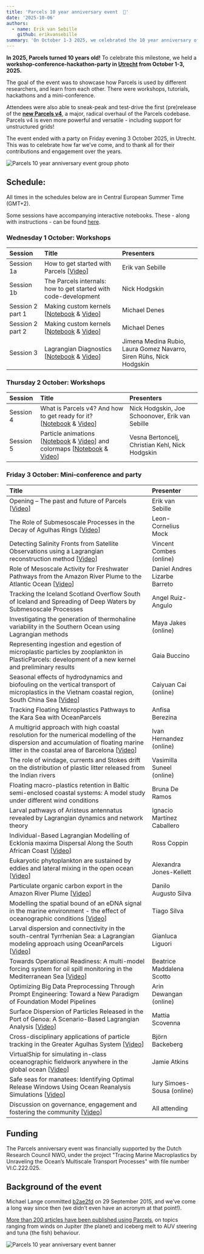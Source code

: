 ```yaml
---
title: 'Parcels 10 year anniversary event  🎉'
date: '2025-10-06'
authors:
  - name: Erik van Sebille
    github: erikvansebille
summary: 'On October 1-3 2025, we celebrated the 10 year anniversary of Parcels in Utrecht, Netherlands, with a workshop-conference-hackathon-party.'
---
```


**In 2025, Parcels turned 10 years old!** To celebrate this milestone, we held a **workshop-conference-hackathon-party in [Utrecht](https://maps.app.goo.gl/vQhBLecygz3tGiCE6) from October 1-3, 2025.**

The goal of the event was to showcase how Parcels is used by different researchers, and learn from each other. There were workshops, tutorials, hackathons and a mini-conference.

Attendees were also able to sneak-peak and test-drive the first (pre)release of the **[new Parcels v4](https://docs.oceanparcels.org/en/v4-dev/v4/)**, a major, radical overhaul of the Parcels codebase. Parcels v4 is even more powerful and versatile - including support for unstructured grids!

The event ended with a party on Friday evening 3 October 2025, in Utrecht. This was to celebrate how far we’ve come, and to thank all for their contributions and engagement over the years.

![Parcels 10 year anniversary event group photo](/posts/10year-event/group-photo.jpg)

## Schedule:

All times in the schedules below are in Central European Summer Time (GMT+2).

Some sessions have accompanying interactive notebooks. These - along with instructions - can be found [here](https://github.com/OceanParcels/10year-anniversary-event).

### Wednesday 1 October: Workshops

| Session          | Title                                                                                                                                                            | Presenters                                                          |
| :--------------- | :--------------------------------------------------------------------------------------------------------------------------------------------------------------- | :------------------------------------------------------------------ |
| Session 1a       | How to get started with Parcels [[Video](https://surfdrive.surf.nl/index.php/s/2UTneRPQd6OFPJ0)]                                                                 | Erik van Sebille                                                    |
| Session 1b       | The Parcels internals: how to get started with code-development                                                                                                  | Nick Hodgskin                                                       |
| Session 2 part 1 | Making custom kernels [[Notebook]() & [Video](https://surfdrive.surf.nl/index.php/s/tbRmcWjUqGuuM01)]                                                            | Michael Denes                                                       |
| Session 2 part 2 | Making custom kernels [[Notebook](https://github.com/OceanParcels/10year-anniversary-session2) & [Video](https://surfdrive.surf.nl/index.php/s/tbRmcWjUqGuuM01)] | Michael Denes                                                       |
| Session 3        | Lagrangian Diagnostics [[Notebook](https://github.com/OceanParcels/Lagrangian_diags) & [Video](https://surfdrive.surf.nl/index.php/s/MEuGgibPLvxdoiw)]           | Jimena Medina Rubio, Laura Gomez Navarro, Siren Rühs, Nick Hodgskin |

### Thursday 2 October: Workshops

| Session   | Title                                                                                                                                                                                                                                                                                                                   | Presenters                                      |
| :-------- | :---------------------------------------------------------------------------------------------------------------------------------------------------------------------------------------------------------------------------------------------------------------------------------------------------------------------- | :---------------------------------------------- |
| Session 4 | What is Parcels v4? And how to get ready for it? [[Notebook](https://github.com/OceanParcels/10year-anniversary-session4) & [Video](https://surfdrive.surf.nl/index.php/s/VtnUMPFAGDz2UPR)]                                                                                                                             | Nick Hodgskin, Joe Schoonover, Erik van Sebille |
| Session 5 | Particle animations [[Notebook](https://github.com/OceanParcels/10year-anniversary-session5) & [Video](https://surfdrive.surf.nl/index.php/s/WsO8wySLhBemW76)] and colormaps [[Notebook](https://github.com/OceanParcels/10year-anniversary-session5) & [Video](https://surfdrive.surf.nl/index.php/s/5b6tvF6xgX1cN0G)] | Vesna Bertoncelj, Christian Kehl, Nick Hodgskin |

### Friday 3 October: Mini-conference and party

| Title                                                                                                                                                                                                                                        | Presenter                     |
| :------------------------------------------------------------------------------------------------------------------------------------------------------------------------------------------------------------------------------------------- | :---------------------------- |
| Opening – The past and future of Parcels [[Video](https://surfdrive.surf.nl/index.php/s/bAlZR5gOmIwKcKd)]                                                                                                                                    | Erik van Sebille              |
| The Role of Submesoscale Processes in the Decay of Agulhas Rings [[Video](https://surfdrive.surf.nl/index.php/s/XLCXTR5tMfS3GWN)]                                                                                                            | Leon-Cornelius Mock           |
| Detecting Salinity Fronts from Satellite Observations using a Lagrangian reconstruction method [[Video](https://surfdrive.surf.nl/index.php/s/Jp8TekofdLdGGif)]                                                                              | Vincent Combes (online)       |
| Role of Mesoscale Activity for Freshwater Pathways from the Amazon River Plume to the Atlantic Ocean [[Video](https://surfdrive.surf.nl/index.php/s/lbc21TLtSfze1aH)]                                                                        | Daniel Andres Lizarbe Barreto |
| Tracking the Iceland Scotland Overflow South of Iceland and Spreading of Deep Waters by Submesoscale Processes                                                                                                                               | Angel Ruiz-Angulo             |
| Investigating the generation of thermohaline variability in the Southern Ocean using Lagrangian methods                                                                                                                                      | Maya Jakes (online)           |
| Representing ingestion and egestion of microplastic particles by zooplankton in PlasticParcels: development of a new kernel and preliminary results                                                                                          | Gaia Buccino                  |
| Seasonal effects of hydrodynamics and biofouling on the vertical transport of microplastics in the Vietnam coastal region, South China Sea [[Video](https://surfdrive.surf.nl/index.php/s/LpW8NyDrI6QLJt7)]                                  | Caiyuan Cai (online)          |
| Tracking Floating Microplastics Pathways to the Kara Sea with OceanParcels                                                                                                                                                                   | Anfisa Berezina               |
| A multigrid approach with high coastal resolution for the numerical modelling of the dispersion and accumulation of floating marine litter in the coastal area of Barcelona [[Video](https://surfdrive.surf.nl/index.php/s/ey8tSfciQOe6qW0)] | Ivan Hernandez (online)       |
| The role of windage, currents and Stokes drift on the distribution of plastic litter released from the Indian rivers                                                                                                                         | Vasimilla Suneel (online)     |
| Floating macro-plastics retention in Baltic semi-enclosed coastal systems: A model study under different wind conditions                                                                                                                     | Bruna De Ramos                |
| Larval pathways of Aristeus antennatus revealed by Lagrangian dynamics and network theory                                                                                                                                                    | Ignacio Martínez Caballero    |
| Individual-Based Lagrangian Modelling of Ecklonia maxima Dispersal Along the South African Coast [[Video](https://surfdrive.surf.nl/index.php/s/Q0uZ9qj1y2FZol5)]                                                                            | Ross Coppin                   |
| Eukaryotic phytoplankton are sustained by eddies and lateral mixing in the open ocean [[Video](https://surfdrive.surf.nl/index.php/s/TBOwW0nFOop8PQx)]                                                                                       | Alexandra Jones-Kellett       |
| Particulate organic carbon export in the Amazon River Plume [[Video](https://surfdrive.surf.nl/index.php/s/TBOwW0nFOop8PQx)]                                                                                                                 | Danilo Augusto Silva          |
| Modelling the spatial bound of an eDNA signal in the marine environment - the effect of oceanographic conditions [[Video](https://surfdrive.surf.nl/index.php/s/kR0HsQF9pOQtRCh)]                                                            | Tiago Silva                   |
| Larval dispersion and connectivity in the south-central Tyrrhenian Sea: a Lagrangian modeling approach using OceanParcels [[Video](https://surfdrive.surf.nl/index.php/s/S7w66k9LD2cT6lh)]                                                   | Gianluca Liguori              |
| Towards Operational Readiness: A multi-model forcing system for oil spill monitoring in the Mediterranean Sea [[Video](https://surfdrive.surf.nl/index.php/s/ux4Gmnuf3EKGO3x)]                                                               | Beatrice Maddalena Scotto     |
| Optimizing Big Data Preprocessing Through Prompt Engineering: Toward a New Paradigm of Foundation Model Pipelines                                                                                                                            | Arin Dewangan (online)        |
| Surface Dispersion of Particles Released in the Port of Genoa: A Scenario-Based Lagrangian Analysis [[Video](https://surfdrive.surf.nl/index.php/s/kg7VBhbY3aI51Qm)]                                                                         | Mattia Scovenna               |
| Cross-disciplinary applications of particle tracking in the Greater Agulhas System [[Video](https://surfdrive.surf.nl/index.php/s/lkGo1oWvZd7MBc8)]                                                                                          | Björn Backeberg               |
| VirtualShip for simulating in-class oceanographic fieldwork anywhere in the global ocean [[Video](https://surfdrive.surf.nl/index.php/s/B8ShctQGd9bbgMO)]                                                                                    | Jamie Atkins                  |
| Safe seas for manatees: Identifying Optimal Release Windows Using Ocean Reanalysis Simulations [[Video](https://surfdrive.surf.nl/index.php/s/ntLrft5Q65H4EJn)]                                                                              | Iury Simoes-Sousa (online)    |
| Discussion on governance, engagement and fostering the community [[Video](https://surfdrive.surf.nl/index.php/s/g5Cgwos16LfM2u5)]                                                                                                            | All attending                 |

## Funding

The Parcels anniversary event was financially supported by the Dutch Research Council NWO, under the project "Tracing Marine Macroplastics by Unraveling the Ocean’s Multiscale Transport Processes" with file
number VI.C.222.025.

## Background of the event

Michael Lange committed [b2ae2fd](https://github.com/OceanParcels/Parcels/commit/b2ae2fd44979c125fbc21f2c939289db62dc4816) on 29 September 2015, and we’ve come a long way since then (we didn’t even have an acronym at that point!).

[More than 200 articles have been published using Parcels](/papers-citing-parcels#papers-citing-parcels), on topics ranging from winds on Jupiter (the planet) and iceberg melt to AUV steering and tuna (the fish) behaviour.

![Parcels 10 year anniversary event banner](/posts/10year-event/anniversary-image.png)
